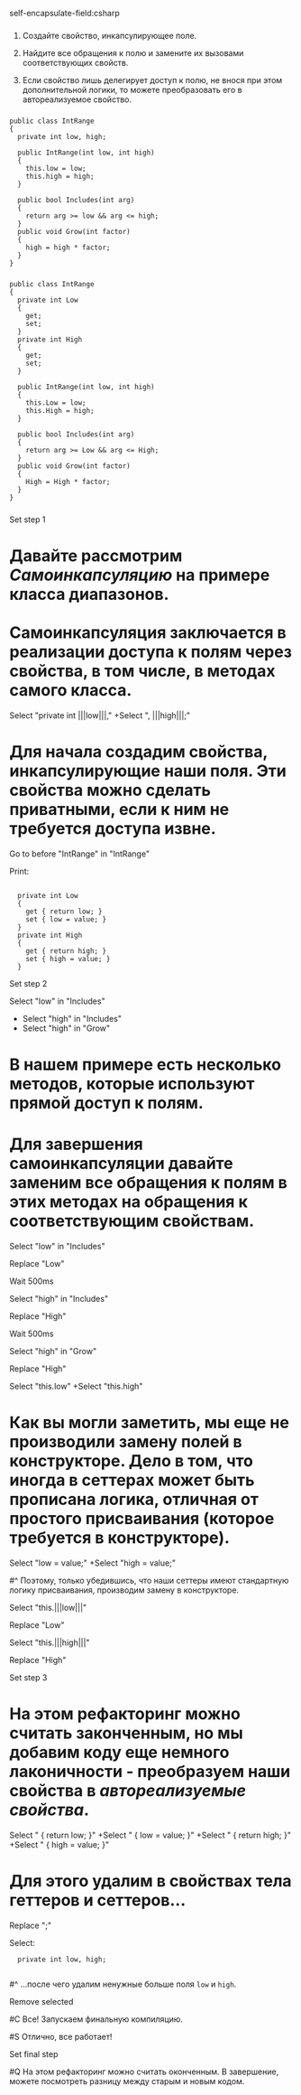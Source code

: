 self-encapsulate-field:csharp

###

1. Создайте свойство, инкапсулирующее поле.

2. Найдите все обращения к полю и замените их вызовами соответствующих свойств.

3. Если свойство лишь делегирует доступ к полю, не внося при этом дополнительной логики, то можете преобразовать его в автореализуемое свойство.



###

```
public class IntRange
{
  private int low, high;

  public IntRange(int low, int high)
  {
    this.low = low;
    this.high = high;
  }

  public bool Includes(int arg)
  {
    return arg >= low && arg <= high;
  }
  public void Grow(int factor)
  {
    high = high * factor;
  }
}
```

###

```
public class IntRange
{
  private int Low
  {
    get;
    set;
  }
  private int High
  {
    get;
    set;
  }

  public IntRange(int low, int high)
  {
    this.Low = low;
    this.High = high;
  }

  public bool Includes(int arg)
  {
    return arg >= Low && arg <= High;
  }
  public void Grow(int factor)
  {
    High = High * factor;
  }
}
```

###

Set step 1

# Давайте рассмотрим <i>Самоинкапсуляцию</i> на примере класса диапазонов.<br/><br/>Самоинкапсуляция заключается в реализации доступа к полям через свойства, в том числе, в методах самого класса.

Select "private int |||low|||,"
+Select ", |||high|||;"

# Для начала создадим свойства, инкапсулирующие наши поля. Эти свойства можно сделать приватными, если к ним не требуется доступа извне.

Go to before "IntRange" in "IntRange"

Print:
```

  private int Low
  {
    get { return low; }
    set { low = value; }
  }
  private int High
  {
    get { return high; }
    set { high = value; }
  }

```

Set step 2

Select "low" in "Includes"
+ Select "high" in "Includes"
+ Select "high" in "Grow"

# В нашем примере есть несколько методов, которые используют прямой доступ к полям.

# Для завершения самоинкапсуляции давайте заменим все обращения к полям в этих методах на обращения к соответствующим свойствам.

Select "low" in "Includes"

Replace "Low"

Wait 500ms

Select "high" in "Includes"

Replace "High"

Wait 500ms

Select "high" in "Grow"

Replace "High"

Select "this.low"
+Select "this.high"

# Как вы могли заметить, мы еще не производили замену полей в конструкторе. Дело в том, что иногда в сеттерах может быть прописана логика, отличная от простого присваивания (которое требуется в конструкторе). 

Select "low = value;"
+Select "high = value;"

#^ Поэтому, только убедившись, что наши сеттеры имеют стандартную логику присваивания, производим замену в конструкторе.

Select "this.|||low|||"

Replace "Low"

Select "this.|||high|||"

Replace "High"

Set step 3

# На этом рефакторинг можно считать законченным, но мы добавим коду еще немного лаконичности - преобразуем наши свойства в <i>автореализуемые свойства</i>.

Select " { return low; }"
+Select " { low = value; }"
+Select " { return high; }"
+Select " { high = value; }"

# Для этого удалим в свойствах тела геттеров и сеттеров...

Replace ";"

Select:
```
  private int low, high;


```

#^ ...после чего удалим ненужные больше поля <code>low</code> и <code>high</code>.

Remove selected

#C Все! Запускаем финальную компиляцию.

#S Отлично, все работает!

Set final step

#Q На этом рефакторинг можно считать оконченным. В завершение, можете посмотреть разницу между старым и новым кодом.